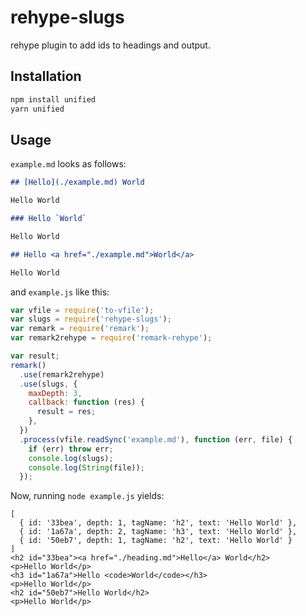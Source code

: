 # rehype-slugs

rehype plugin to add ids to headings and output.

## Installation

```bash
npm install unified
yarn unified
```

## Usage

`example.md` looks as follows:

```md
## [Hello](./example.md) World

Hello World

### Hello `World`

Hello World

## Hello <a href="./example.md">World</a>

Hello World
```

and `example.js` like this:

```js
var vfile = require('to-vfile');
var slugs = require('rehype-slugs');
var remark = require('remark');
var remark2rehype = require('remark-rehype');

var result;
remark()
  .use(remark2rehype)
  .use(slugs, {
    maxDepth: 3,
    callback: function (res) {
      result = res;
    },
  })
  .process(vfile.readSync('example.md'), function (err, file) {
    if (err) throw err;
    console.log(slugs);
    console.log(String(file));
  });
```

Now, running `node example.js` yields:

```
[
  { id: '33bea', depth: 1, tagName: 'h2', text: 'Hello World' },
  { id: '1a67a', depth: 2, tagName: 'h3', text: 'Hello World' },
  { id: '50eb7', depth: 1, tagName: 'h2', text: 'Hello World' }
]
<h2 id="33bea"><a href="./heading.md">Hello</a> World</h2>
<p>Hello World</p>
<h3 id="1a67a">Hello <code>World</code></h3>
<p>Hello World</p>
<h2 id="50eb7">Hello World</h2>
<p>Hello World</p>
```
